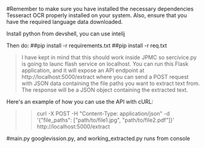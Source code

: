 #Remember to make sure you have installed the necessary dependencies Tesseract OCR properly installed on your system. Also, ensure that you have the required language data downloaded.

Install python from devshell, you can use intelij

Then do:
##pip install -r requirements.txt
##pip install -r req.txt


>  I have kept in mind that this should work inside JPMC
> so sercivice.py is going to launc flash service on localhost. 
> You can run this Flask application, and it will expose an API endpoint at http://localhost:5000/extract where you can send a POST request with JSON data containing the file paths you want to extract text from. The response will be a JSON object containing the extracted text.

Here's an example of how you can use the API with cURL:
>> curl -X POST -H "Content-Type: application/json" -d '{"file_paths": ["path/to/file1.jpg", "path/to/file2.pdf"]}' http://localhost:5000/extract


#main.py googlevission.py, and working_extracted.py runs from console